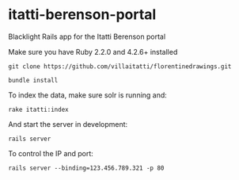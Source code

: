 # itatti-berenson-portal
Blacklight Rails app for the Itatti Berenson portal

Make sure you have Ruby 2.2.0 and 4.2.6+ installed

```
git clone https://github.com/villaitatti/florentinedrawings.git
```

```
bundle install
```

To index the data, make sure solr is running and:
```
rake itatti:index
```

And start the server in development:
```
rails server
```

To control the IP and port:
```
rails server --binding=123.456.789.321 -p 80
```

